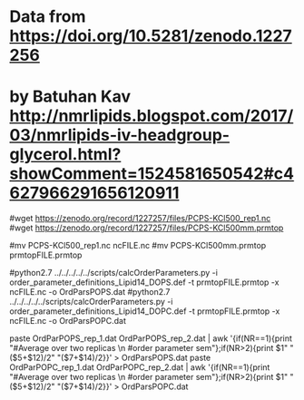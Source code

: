 # Data from https://doi.org/10.5281/zenodo.1227256 
# by Batuhan Kav http://nmrlipids.blogspot.com/2017/03/nmrlipids-iv-headgroup-glycerol.html?showComment=1524581650542#c4627966291656120911

#wget https://zenodo.org/record/1227257/files/PCPS-KCl500_rep1.nc
#wget https://zenodo.org/record/1227257/files/PCPS-KCl500mm.prmtop

#mv PCPS-KCl500_rep1.nc ncFILE.nc
#mv PCPS-KCl500mm.prmtop prmtopFILE.prmtop

#python2.7 ../../../../../scripts/calcOrderParameters.py -i order_parameter_definitions_Lipid14_DOPS.def -t prmtopFILE.prmtop -x ncFILE.nc  -o OrdParsPOPS.dat
#python2.7 ../../../../../scripts/calcOrderParameters.py -i order_parameter_definitions_Lipid14_DOPC.def -t prmtopFILE.prmtop -x ncFILE.nc  -o OrdParsPOPC.dat


paste OrdParPOPS_rep_1.dat OrdParPOPS_rep_2.dat | awk '{if(NR==1){print "#Average over two replicas \n           #order parameter   sem"};if(NR>2){print $1"     "($5+$12)/2"          "($7+$14)/2}}' > OrdParsPOPS.dat
paste OrdParPOPC_rep_1.dat OrdParPOPC_rep_2.dat | awk '{if(NR==1){print "#Average over two replicas \n           #order parameter   sem"};if(NR>2){print $1"     "($5+$12)/2"          "($7+$14)/2}}' > OrdParsPOPC.dat
